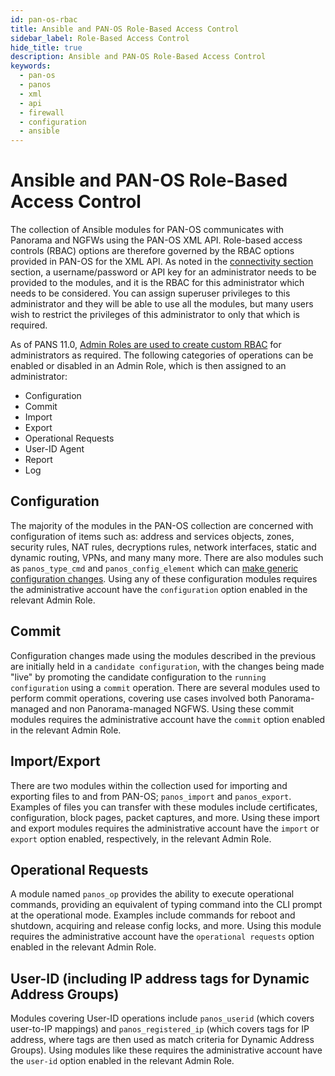 ```yaml
---
id: pan-os-rbac
title: Ansible and PAN-OS Role-Based Access Control
sidebar_label: Role-Based Access Control
hide_title: true
description: Ansible and PAN-OS Role-Based Access Control
keywords:
  - pan-os
  - panos
  - xml
  - api
  - firewall
  - configuration
  - ansible
---
```


# Ansible and PAN-OS Role-Based Access Control

The collection of Ansible modules for PAN-OS communicates with Panorama and NGFWs using the PAN-OS XML API. Role-based access controls (RBAC) options are therefore governed by the RBAC options provided in PAN-OS for the XML API. As noted in the [connectivity section](../connectivity) section, a username/password or API key for an administrator needs to be provided to the modules, and it is the RBAC for this administrator which needs to be considered. You can assign superuser privileges to this administrator and they will be able to use all the modules, but many users wish to restrict the privileges of this administrator to only that which is required.

As of PANS 11.0, [Admin Roles are used to create custom RBAC](https://docs.paloaltonetworks.com/pan-os/11-0/pan-os-admin/firewall-administration/manage-firewall-administrators/configure-an-admin-role-profile) for administrators as required. The following categories of operations can be enabled or disabled in an Admin Role, which is then assigned to an administrator:

- Configuration
- Commit
- Import
- Export
- Operational Requests
- User-ID Agent
- Report
- Log

## Configuration

The majority of the modules in the PAN-OS collection are concerned with configuration of items such as: address and services objects, zones, security rules, NAT rules, decryptions rules, network interfaces, static and dynamic routing, VPNs, and many many more. There are also modules such as `panos_type_cmd` and `panos_config_element` which can [make generic configuration changes](../guides/config-xpath.mdx). Using any of these configuration modules requires the administrative account have the `configuration` option enabled in the relevant Admin Role.

## Commit

Configuration changes made using the modules described in the previous are initially held in a `candidate configuration`, with the changes being made "live" by promoting the candidate configuration to the `running configuration` using a `commit` operation. There are several modules used to perform commit operations, covering use cases involved both Panorama-managed and non Panorama-managed NGFWS. Using these commit modules requires the administrative account have the `commit` option enabled in the relevant Admin Role.

## Import/Export

There are two modules within the collection used for importing and exporting files to and from PAN-OS; `panos_import` and `panos_export`. Examples of files you can transfer with these modules include certificates, configuration, block pages, packet captures, and more. Using these import and export modules requires the administrative account have the `import` or `export` option enabled, respectively, in the relevant Admin Role.

## Operational Requests

A module named `panos_op` provides the ability to execute operational commands, providing an equivalent of typing command into the CLI prompt at the operational mode. Examples include commands for reboot and shutdown, acquiring and release config locks, and more. Using this module requires the administrative account have the `operational requests` option enabled in the relevant Admin Role.

## User-ID (including IP address tags for Dynamic Address Groups)

Modules covering User-ID operations include `panos_userid` (which covers user-to-IP mappings) and `panos_registered_ip` (which covers tags for IP address, where tags are then used as match criteria for Dynamic Address Groups). Using modules like these requires the administrative account have the `user-id` option enabled in the relevant Admin Role.
